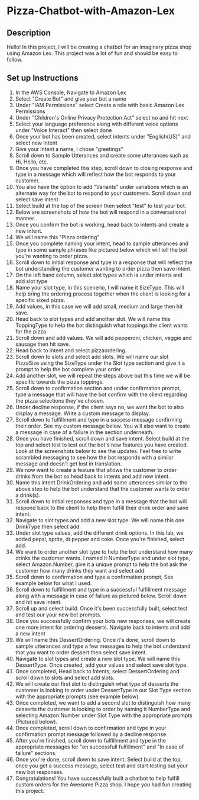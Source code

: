 # Pizza-Chatbot-with-Amazon-Lex
## Description 
Hello! In this project, I will be creating a chatbot for an imaginary pizza shop using Amazon Lex. This project was a lot of fun and should be easy to follow.

## Set up Instructions

1. In the AWS Console, Navigate to Amazon Lex
2. Select "Create Bot" and give your bot a name
3. Under "IAM Permissions" select Create a role with basic Amazon Lex Permissions
4. Under "Children's Online Privacy Protection Act" select no and hit next
5. Select your language preference along with different voice options under "Voice Interact" then select done
6. Once your bot has been created, select intents under "English(US)" and select new Intent
7. Give your Intent a name, I chose "greetings"
8. Scroll down to Sample Utterances and create some utterances such as Hi, Hello, etc.
9. Once you have completed this step, scroll down to closing response and type in a message which will reflect how the bot responds to your customer.
10. You also have the option to add "Variants" under variations which is an alternate way for the bot to respond to your customers. Scroll down and select save intent
11. Select build at the top of the screen then select "test" to test your bot.
12. Below are screenshots of how the bot will respond in a conversational manner.
13. Once you confirm the bot is working, head back to intents and create a new intent.
14. We will name this "Pizza ordering"
15. Once you complete naming your intent, head to sample utterances and type in some sample phrases like pictured below which will tell the bot you're wanting to order pizza.
16. Scroll down to initial response and type in a response that will reflect the bot understanding the customer wanting to order pizza then save intent.
17. On the left hand column, select slot types which is under intents and add slot type
18. Name your slot type, in this scenerio, I will name it SizeType. This will help bring the ordering process together when the client is looking for a specific sized pizza.
19. Add values, in this case we will add small, medium and large then hit save.
20. Head back to slot types and add another slot. We will name this ToppingType to help the bot distinguish what toppings the client wants for the pizza.
21. Scroll down and add values. We will add pepperoni, chicken, veggie and sausage then hit save.
22. Head back to intent and select pizzaordering.
23. Scroll down to slots and select add slots. We will name our slot PizzaSize using the SizeType under the Slot type section and give it a prompt to help the bot complete your order.
24. Add another slot, we will repeat the steps above but this time we will be specific towards the pizza toppings.
25. Scroll down to confirmation section and under confirmation prompt, type a message that will have the bot confirm with the client regarding the pizza selections they've chosen.
26. Under decline response, if the client says no, we want the bot to also display a message. Write a custom message to display.
27. Scroll down to fulfillment and type in a success message confirming their order. See my custom message below. You will also want to create a message in case of a failure in the section underneath.
28. Once you have finished, scroll down and save intent. Select build at the top and select test to test out the bot's new features you have created. Look at the screenshots below to see the updates. Feel free to write scrambled messaging to see how the bot responds with a similar message and doesn't get lost in translation.
29. We now want to create a feature that allows the customer to order drinks from the bot so head back to intents and add new intent.
30. Name this intent DrinkOrdering and add some utterances similar to the above step to help the bot understand that the customer wants to order a drink(s).
31. Scroll down to initial responses and type in a message that the bot will respond back to the client to help them fulfill their drink order and save intent.
32. Navigate to slot types and add a new slot type. We will name this one DrinkType then select add.
33. Under slot type values, add the different drink options. In this lab, we added pepsi, sprite, dr.pepper and coke. Once you're finished, select add.
34. We want to order another slot type to help the bot understand how many drinks the customer wants. I named it NumberType and under slot type, select Amazon.Number, give it a unique prompt to help the bot ask the customer how many drinks they want and select add.
35. Scroll down to confirmation and type a confirmation prompt, See example below for what I used.
36. Scroll down to fulfillment and type in a successful fulfillment message along with a message in case of failure as pictured below. Scroll down and hit save intent.
37. Scroll up and select build. Once it's been successfully built, select test and test our your new bot prompts.
38. Once you successfully confirm your bots new responses, we will create one more intent for ordering desserts. Navigate back to intents and add a new intent
39. We will name this DessertOrdering. Once it's done, scroll down to sample utterances and type a few messages to help the bot understand that you want to order dessert then select save intent.
40. Navigate to slot types and create a new slot type. We will name this DessertType. Once created, add your values and select save slot type.
41. Once completed, Head back to Intents, select DessertOrdering and scroll down to slots and select add slots.
42. We will create our first slot to distinguish what type of desserts the customer is looking to order under DessertType in our Slot Type section with the appropriate prompts (see example below).
43. Once completed, we want to add a second slot to distinguish how many desserts the customer is looking to order by naming it NumberType and selecting Amazon.Number under Slot Type with the appropriate prompts (Pictured below).
44. Once completed, scroll down to confirmation and type in your confirmation prompt message followed by a decline response.
45. After you're finished, scroll down to fulfillment and type in the appropriate messages for "on successfull fulfillment" and "In case of failure" sections.
46. Once you're done, scroll down to save intent. Select build at the top, once you get a success message, select test  and start testing out your new bot responses.
47. Congratulations! You have successfully built a chatbot to help fulfill custom orders for the Awesome Pizza shop. I hope you had fun creating this project.
